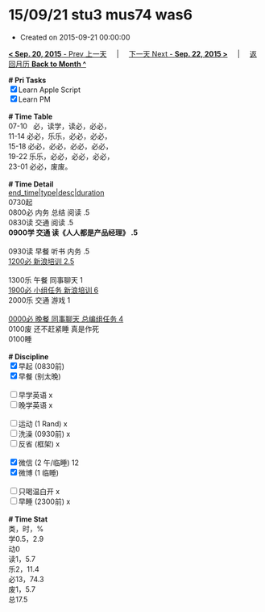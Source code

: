 # 15/09/21 stu3 mus74 was6

- Created on 2015-09-21 00:00:00

[**< Sep. 20, 2015** - Prev 上一天](_archived/lifelogs/2015/09/d20.md) &nbsp; &nbsp; | &nbsp; &nbsp; [下一天 Next - **Sep. 22, 2015 >**](_archived/lifelogs/2015/09/d22.md) &nbsp; &nbsp; |  &nbsp; &nbsp; [返回月历 **Back to Month ^**](_archived/lifelogs/2015/09/index.md)
<br/><div><b># Pri Tasks</b></div><div><input checked="true" type="checkbox"/>Learn Apple Script</div><div><input checked="true" type="checkbox"/>Learn PM</div><div><br/></div><div><b># Time Table</b></div><div>07-10   必，读学，读必，必必，</div><div>11-14 必必，乐乐，必必，必必，</div><div>15-18 必必，必必，必必，必必，</div><div>19-22 乐乐，必必，必必，必必，</div><div>23-01 必必，废废。</div><div><br/></div><div><b># Time Detail</b></div><div><u>end_time|type|desc|duration</u></div><div>0730起</div><div>0800必 内务 总结 阅读 .5</div><div>0830读 交通 阅读 .5</div><div><b>0900学 交通 读《人人都是产品经理》 .5</b></div><div><br/></div><div>0930读 早餐 听书 内务 .5</div><div><u>1200必 新浪培训 2.5</u></div><div><br/></div><div>1300乐 午餐 同事聊天 1</div><div><u>1900必 小组任务 新浪培训 6</u></div><div>2000乐 交通 游戏 1</div><div><br/></div><div><u>0000必 晚餐 同事聊天 总编组任务 4</u></div><div>0100废 还不赶紧睡 真是作死</div><div>0100睡</div><div><br/></div><div><b># Discipline</b></div><div><input checked="true" type="checkbox"/>早起 (0830前)</div><div><input checked="true" type="checkbox"/>早餐 (别太晚)</div><div><br/></div><div><input type="checkbox"/>早学英语 x</div><div><input type="checkbox"/>晚学英语 x</div><div><br/></div><div><input type="checkbox"/>运动 (1 Rand) x</div><div><input type="checkbox"/>洗澡 (0930前) x</div><div><input type="checkbox"/>反省 (框架) x</div><div><br/></div><div><input checked="true" type="checkbox"/>微信 (2 午/临睡) 12</div><div><input checked="true" type="checkbox"/>微博 (1 临睡)</div><div><br/></div><div><input type="checkbox"/>只喝温白开 x</div><div><input type="checkbox"/>早睡 (2300前) x</div><div><br/></div><div><b># Time Stat</b></div><div>类，时，%</div><div>学0.5，2.9</div><div>动0</div><div>读1，5.7</div><div>乐2，11.4</div><div>必13，74.3</div><div>废1，5.7</div><div>总17.5</div>
